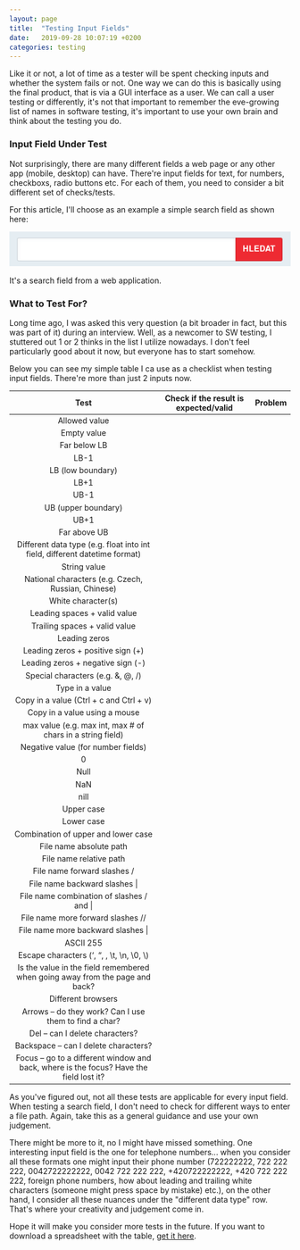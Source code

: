 ```yaml
---
layout: page
title:  "Testing Input Fields"
date:   2019-09-28 10:07:19 +0200
categories: testing
---
```


Like it or not, a lot of time as a tester will be spent checking inputs and whether the system fails or not. One way we can do this is basically using the final product, that is via a GUI interface as a user. We can call a user testing or differently, it's not that important to remember the eve-growing list of names in software testing, it's important to use your own brain and think about the testing you do.

### Input Field Under Test

Not surprisingly, there are many different fields a web page or any other app (mobile, desktop) can have. There're input fields for text, for numbers, checkboxs, radio buttons etc. For each of them, you need to consider a bit different set of checks/tests.

For this article, I'll choose as an example a simple search field as shown here:

![image](/images/search_field.png)

It's a search field from a web application.

### What to Test For?

Long time ago, I was asked this very question (a bit broader in fact, but this was part of it) during an interview. Well, as a newcomer to SW testing, I stuttered out 1 or 2 thinks in the list I utilize nowadays. I don't feel particularly good about it now, but everyone has to start somehow.

Below you can see my simple table I ca use as a checklist when testing input fields. There're more than just 2 inputs now.

**Test**|**Check if the result is expected/valid**|**Problem**
:-----:|:-----:|:-----:
Allowed value| | 
Empty value| | 
Far below LB| | 
LB-1| | 
LB (low boundary)| | 
LB+1| | 
UB-1| | 
UB (upper boundary)| | 
UB+1| | 
Far above UB| | 
Different data type (e.g. float into int field, different datetime format)| | 
String value| | 
National characters (e.g. Czech, Russian, Chinese)| | 
White character(s)| | 
Leading spaces + valid value| | 
Trailing spaces + valid value| | 
Leading zeros| | 
Leading zeros + positive sign (+)| | 
Leading zeros + negative sign (-)| | 
Special characters (e.g. &, @, /)| | 
Type in a value| | 
Copy in a value (Ctrl + c and Ctrl + v)| | 
Copy in a value using a mouse| | 
max value (e.g. max int, max # of chars in a string field)| | 
Negative value (for number fields)| | 
0| | 
Null| | 
NaN| | 
nill| | 
Upper case| | 
Lower case| | 
Combination of upper and lower case| | 
File name absolute path| | 
File name relative path| | 
File name forward slashes /| | 
File name backward slashes \| | 
File name combination of slashes / and \| | 
File name more forward slashes //| | 
File name more backward slashes \\| | 
ASCII 255| | 
Escape characters (‘, “, \, \t, \n, \0, \\)| | 
Is the value in the field remembered when going away from the page and back?| | 
Different browsers| | 
Arrows – do they work? Can I use them to find a char?| | 
Del – can I delete characters?| | 
Backspace – can I delete characters?| | 
Focus – go to a different window and back, where is the focus? Have the field lost it?| | 

As you've figured out, not all these tests are applicable for every input field. When testing a search field, I don't need to check for different ways to enter a file path. Again, take this as a general guidance and use your own judgement.

There might be more to it, no I might have missed something. One interesting input field is the one for telephone numbers... when you consider all these formats one might input their phone number (722222222, 722 222 222, 0042722222222, 0042 722 222 222, +420722222222, +420 722 222 222, foreign phone numbers, how about leading and trailing white characters (someone might press space by mistake) etc.), on the other hand, I consider all these nuances under the "different data type" row. That's where your creativity and judgement come in.

Hope it will make you consider more tests in the future. If you want to download a spreadsheet with the table, [get it here](/files/input_fields_checkbox.ods).
